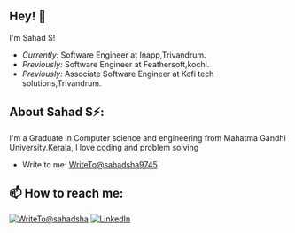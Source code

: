 <h2>Hey! 👋</h2>

I'm Sahad S! 
- <i>Currently:</i> Software Engineer at Inapp,Trivandrum. 
- <i>Previously:</i> Software Engineer at Feathersoft,kochi. 
- <i>Previously:</i> Associate Software Engineer at Kefi tech solutions,Trivandrum.



<!-- <h2>Currently working on:</h2>
<h4>#100MLProjects 💯</h4>

__100MLProjects__ is a challenge that I created for myself to get proficient in Machine Learning and Deep Learning by building 100 Projects with increasing complexity, over a period of two years. 

I document my experience throughout this process, and you can find them on my [Blog](https://www.laxmena.com/category/100-ml-projects/).

Check out the GitHub repository:

<div>
  <p>
    <a href="https://github.com/laxmena/100MLProjects">
      <img src="https://github-readme-stats.vercel.app/api/pin/?username=laxmena&repo=100MLProjects&show_owner=True" alt="GitHub Stats" />
    </a>
    <a href="https://github.com/laxmena/AndroidApps">
      <img src="https://github-readme-stats.vercel.app/api/pin/?username=laxmena&repo=AndroidApps&show_owner=True" alt="GitHub Stats" />
    </a>
  </p>
</div> -->


<h2> About Sahad S⚡:</h2>

I'm a Graduate in Computer science and engineering from Mahatma Gandhi University.Kerala, I love coding and problem solving
 
- Write to me: [WriteTo@sahadsha9745](href="mailto:sahads9745@gmail.com")

<h2>📫 How to reach me:</h2>

<a href="mailto:sahads9745@gmail.com">![WriteTo@sahadsha](https://img.shields.io/badge/Gmail-D14836?style=for-the-badge&logo=gmail&logoColor=white)</a> <a href="https://www.linkedin.com/in/sahad-s-4196b213b/">![LinkedIn](https://img.shields.io/badge/LinkedIn-0077B5?style=for-the-badge&logo=linkedin&logoColor=white)</a>
<!-- [<img align="left" alt="sahad | Facebook" height="22px" src="./SocialLogo/Facebook.png" />][https://www.facebook.com/sahad.sha.180]
[<img align="left" alt="sahad | Instagram" height="22px" src="./SocialLogo/Instagram.png" />][https://www.instagram.com/sahad.sha.137/] -->
